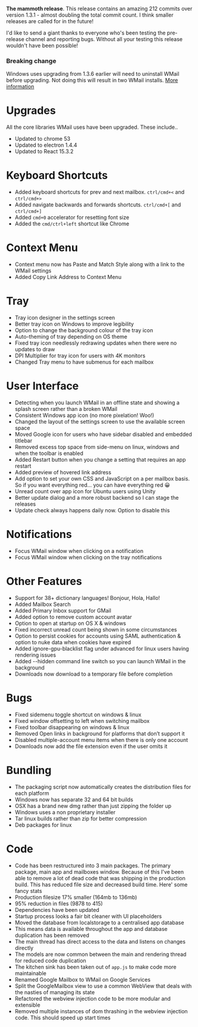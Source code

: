 **The mammoth release**. This release contains an amazing 212 commits over version 1.3.1 - almost doubling the total commit count. I think smaller releases are called for in the future!

I'd like to send a giant thanks to everyone who's been testing the pre-release channel and reporting bugs. Without all your testing this release wouldn't have been possible!

### Breaking change
Windows uses upgrading from 1.3.6 earlier will need to uninstall WMail before upgrading. Not doing this will result in two WMail installs. [More information](https://github.com/Thomas101/wmail/wiki/Windows-users-upgrading-to-2.0.0)

# Upgrades
All the core libraries WMail uses have been upgraded. These include..
* Updated to chrome 53
* Updated to electron 1.4.4
* Updated to React 15.3.2

# Keyboard Shortcuts
* Added keyboard shortcuts for prev and next mailbox. `ctrl/cmd+<` and `ctrl/cmd+>`
* Added navigate backwards and forwards shortcuts. `ctrl/cmd+[` and `ctrl/cmd+]`
* Added `cmd+0` accelerator for resetting font size
* Added the `cmd/ctrl+left` shortcut like Chrome

# Context Menu
* Context menu now has Paste and Match Style along with a link to the WMail settings
* Added Copy Link Address to Context Menu

# Tray
* Tray icon designer in the settings screen
* Better tray icon on Windows to improve legibility
* Option to change the background colour of the tray icon
* Auto-theming of tray depending on OS theme
* Fixed tray icon needlessly redrawing updates when there were no updates to draw
* DPI Multiplier for tray icon for users with 4K monitors
* Changed Tray menu to have submenus for each mailbox

# User Interface
* Detecting when you launch WMail in an offline state and showing a splash screen rather than a broken WMail
* Consistent Windows app icon (no more pixelation! Woo!)
* Changed the layout of the settings screen to use the available screen space
* Moved Google icon for users who have sidebar disabled and embedded titlebar
* Removed excess top space from side-menu on linux, windows and when the toolbar is enabled
* Added Restart button when you change a setting that requires an app restart
* Added preview of hovered link address
* Add option to set your own CSS and JavaScript on a per mailbox basis. So if you want everything red... you can have everything red 😀
* Unread count over app icon for Ubuntu users using Unity
* Better update dialog and a more robust backend so I can stage the releases
* Update check always happens daily now. Option to disable this

# Notifications
* Focus WMail window when clicking on a notification
* Focus WMail window when clicking on the tray notifications

# Other Features
* Support for 38+ dictionary languages! Bonjour, Hola, Hallo!
* Added Mailbox Search
* Added Primary Inbox support for GMail
* Added option to remove custom account avatar
* Option to open at startup on OS X & windows
* Fixed incorrect unread count being shown in some circumstances
* Option to persist cookies for accounts using SAML authentication & option to nuke data when cookies have expired
* Added ignore-gpu-blacklist flag under advanced for linux users having rendering issues
* Added --hidden command line switch so you can launch WMail in the background
* Downloads now download to a temporary file before completion

# Bugs
* Fixed sidemenu toggle shortcut on windows & linux
* Fixed window offsetting to left when switching mailbox
* Fixed toolbar disappearing on windows & linux
* Removed Open links in background for platforms that don’t support it
* Disabled multiple-account menu items when there is only one account
* Downloads now add the file extension even if the user omits it

# Bundling
* The packaging script now automatically creates the distribution files for each platform
* Windows now has separate 32 and 64 bit builds
* OSX has a brand new dmg rather than just zipping the folder up
* Windows uses a non proprietary installer
* Tar linux builds rather than zip for better compression
* Deb packages for linux

# Code
* Code has been restructured into 3 main packages. The primary package, main app and mailboxes window. Because of this I've been able to remove a lot of dead code that was shipping in the production build. This has reduced file size and decreased build time. Here' some fancy stats
 * Production filesize 17% smaller (164mb to 136mb)
 * 95% reduction in files (9878 to 415)
* Dependencies have been updated
* Startup process looks a fair bit cleaner with UI placeholders
* Moved the database from localstorage to a centralised app database
 * This means data is available throughout the app and database duplication has been removed
 * The main thread has direct access to the data and listens on changes directly
 * The models are now common between the main and rendering thread for reduced code duplication
* The kitchen sink has been taken out of `app.js` to make code more maintainable
* Renamed Google Mailbox to WMail on Google Services
* Split the GoogleMailbox view to use a common WebView that deals with the nasties of managing its state
* Refactored the webview injection code to be more modular and extensible
* Removed multiple instances of dom thrashing in the webview injection code. This should speed up start times
